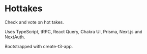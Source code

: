 # Hottakes

Check and vote on hot takes.

Uses TypeScript, tRPC, React Query, Chakra UI, Prisma, Next.js and NextAuth.

Bootstrapped with create-t3-app.
